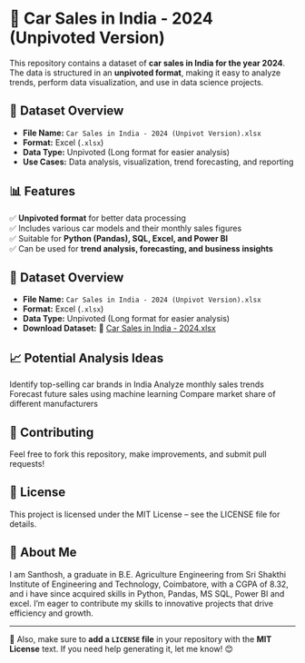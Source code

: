 # 🚗 Car Sales in India - 2024 (Unpivoted Version)

This repository contains a dataset of **car sales in India for the year 2024**. The data is structured in an **unpivoted format**, making it easy to analyze trends, perform data visualization, and use in data science projects.

## 📂 Dataset Overview
- **File Name:** `Car Sales in India - 2024 (Unpivot Version).xlsx`
- **Format:** Excel (`.xlsx`)
- **Data Type:** Unpivoted (Long format for easier analysis)
- **Use Cases:** Data analysis, visualization, trend forecasting, and reporting

## 📊 Features
✅ **Unpivoted format** for better data processing  
✅ Includes various car models and their monthly sales figures  
✅ Suitable for **Python (Pandas), SQL, Excel, and Power BI**  
✅ Can be used for **trend analysis, forecasting, and business insights**  

## 📂 Dataset Overview
- **File Name:** `Car Sales in India - 2024 (Unpivot Version).xlsx`
- **Format:** Excel (`.xlsx`)
- **Data Type:** Unpivoted (Long format for easier analysis)
- **Download Dataset:** 📂 [Car Sales in India - 2024.xlsx](https://github.com/yourusername/repositoryname/raw/main/Car%20Sales%20in%20India%20-%202024%20(Unpivot%20Version).xlsx)

   
## 📈 Potential Analysis Ideas
Identify top-selling car brands in India
Analyze monthly sales trends
Forecast future sales using machine learning
Compare market share of different manufacturers


## 🤝 Contributing
Feel free to fork this repository, make improvements, and submit pull requests!

## 📜 License
This project is licensed under the MIT License – see the LICENSE file for details.

## 🌟 About Me
I am Santhosh, a graduate in B.E. Agriculture Engineering from Sri Shakthi Institute of Engineering and Technology, Coimbatore, with a CGPA of 8.32,
and i have since acquired skills in Python, Pandas, MS SQL, Power BI and excel. I’m eager to contribute my skills to innovative projects that drive efficiency and growth.

---

🔹 Also, make sure to **add a `LICENSE` file** in your repository with the **MIT License** text. If you need help generating it, let me know! 😊

